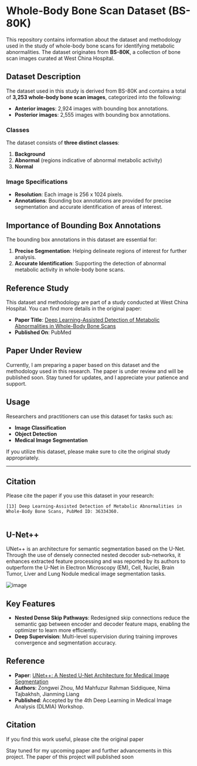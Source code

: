 # Whole-Body Bone Scan Dataset (BS-80K)

This repository contains information about the dataset and methodology used in the study of whole-body bone scans for identifying metabolic abnormalities. The dataset originates from **BS-80K**, a collection of bone scan images curated at West China Hospital.

## Dataset Description

The dataset used in this study is derived from BS-80K and contains a total of **3,253 whole-body bone scan images**, categorized into the following:

- **Anterior images**: 2,924 images with bounding box annotations.
- **Posterior images**: 2,555 images with bounding box annotations.

### Classes
The dataset consists of **three distinct classes**:
1. **Background**
2. **Abnormal** (regions indicative of abnormal metabolic activity)
3. **Normal**

### Image Specifications
- **Resolution**: Each image is 256 x 1024 pixels.
- **Annotations**: Bounding box annotations are provided for precise segmentation and accurate identification of areas of interest.

## Importance of Bounding Box Annotations

The bounding box annotations in this dataset are essential for:
1. **Precise Segmentation**: Helping delineate regions of interest for further analysis.
2. **Accurate Identification**: Supporting the detection of abnormal metabolic activity in whole-body bone scans.

## Reference Study

This dataset and methodology are part of a study conducted at West China Hospital. You can find more details in the original paper:

- **Paper Title**: [Deep Learning-Assisted Detection of Metabolic Abnormalities in Whole-Body Bone Scans](https://pubmed.ncbi.nlm.nih.gov/36334360/)
- **Published On**: PubMed

## Paper Under Review

Currently, I am preparing a paper based on this dataset and the methodology used in this research. The paper is under review and will be published soon. Stay tuned for updates, and I appreciate your patience and support.

## Usage

Researchers and practitioners can use this dataset for tasks such as:
- **Image Classification**
- **Object Detection**
- **Medical Image Segmentation**

If you utilize this dataset, please make sure to cite the original study appropriately.

---

## Citation

Please cite the paper if you use this dataset in your research:

```plaintext
[13] Deep Learning-Assisted Detection of Metabolic Abnormalities in Whole-Body Bone Scans, PubMed ID: 36334360.


```

## U-Net++
UNet++ is an architecture for semantic segmentation based on the U-Net. Through the use of densely connected nested decoder sub-networks, it enhances extracted feature processing and was reported by its authors to outperform the U-Net in Electron Microscopy (EM), Cell, Nuclei, Brain Tumor, Liver and Lung Nodule medical image segmentation tasks.

![image](https://github.com/user-attachments/assets/f44ffda0-b3a4-49f2-a00b-43cc88337b44)

## Key Features
- **Nested Dense Skip Pathways**: Redesigned skip connections reduce the semantic gap between encoder and decoder feature maps, enabling the optimizer to learn more efficiently.
- **Deep Supervision**: Multi-level supervision during training improves convergence and segmentation accuracy.
  
## Reference
- **Paper**: [UNet++: A Nested U-Net Architecture for Medical Image Segmentation](https://doi.org/10.48550/arXiv.1807.10165)
- **Authors**: Zongwei Zhou, Md Mahfuzur Rahman Siddiquee, Nima Tajbakhsh, Jianming Liang
- **Published**: Accepted by the 4th Deep Learning in Medical Image Analysis (DLMIA) Workshop.

## Citation
If you find this work useful, please cite the original paper


Stay tuned for my upcoming paper and further advancements in this project.
The paper of this project will published soon





